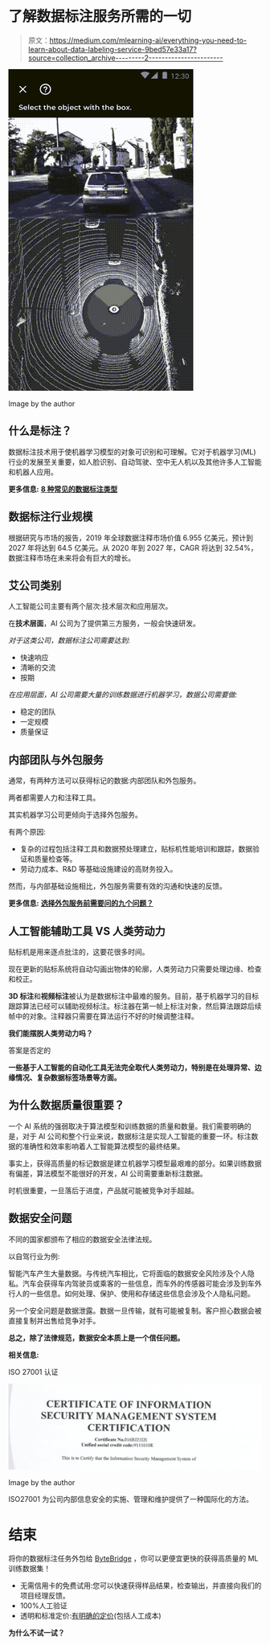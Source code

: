# 了解数据标注服务所需的一切

> 原文：<https://medium.com/mlearning-ai/everything-you-need-to-learn-about-data-labeling-service-9bed57e33a17?source=collection_archive---------2----------------------->

![](img/6ce6693e710b9d87f6c5df203dca9cf6.png)

Image by the author

## **什么是标注？**

数据标注技术用于使机器学习模型的对象可识别和可理解。它对于机器学习(ML)行业的发展至关重要，如人脸识别、自动驾驶、空中无人机以及其他许多人工智能和机器人应用。

**更多信息:** [**8 种常见的数据标注类型**](https://tinyurl.com/u7u4me)

## **数据标注行业规模**

根据研究与市场的报告，2019 年全球数据注释市场价值 6.955 亿美元，预计到 2027 年将达到 64.5 亿美元。从 2020 年到 2027 年，CAGR 将达到 32.54%，数据注释市场在未来将会有巨大的增长。

## **艾公司类别**

人工智能公司主要有两个层次:技术层次和应用层次。

在**技术层面**，AI 公司为了提供第三方服务，一般会快速研发。

*对于这类公司，数据标注公司需要达到:*

*   快速响应
*   清晰的交流
*   按期

*在应用层面，AI 公司需要大量的训练数据进行机器学习，数据公司需要做:*

*   稳定的团队
*   一定规模
*   质量保证

## 内部团队与外包服务

通常，有两种方法可以获得标记的数据:内部团队和外包服务。

两者都需要人力和注释工具。

其实机器学习公司更倾向于选择外包服务。

有两个原因:

*   复杂的过程包括注释工具和数据预处理建立，贴标机性能培训和跟踪，数据验证和质量检查等。
*   劳动力成本、R&D 等基础设施建设的高财务投入。

然而，与内部基础设施相比，外包服务需要有效的沟通和快速的反馈。

**更多信息:** [**选择外包服务前需要问的九个问题？**](https://tinyurl.com/u32bv8jk)

## 人工智能辅助工具 VS 人类劳动力

贴标机是用来逐点批注的，这要花很多时间。

现在更新的贴标系统将自动勾画出物体的轮廓，人类劳动力只需要处理边缘、检查和校正。

**3D 标注**和**视频标注**被认为是数据标注中最难的服务。目前，基于机器学习的目标跟踪算法已经可以辅助视频标注。标注器在第一帧上标注对象，然后算法跟踪后续帧中的对象。注释器只需要在算法运行不好的时候调整注释。

**我们能摆脱人类劳动力吗？**

答案是否定的

**一些基于人工智能的自动化工具无法完全取代人类劳动力，特别是在处理异常、边缘情况、复杂数据标签场景等方面。**

## 为什么数据质量很重要？

一个 AI 系统的强弱取决于算法模型和训练数据的质量和数量。我们需要明确的是，对于 AI 公司和整个行业来说，数据标注是实现人工智能的重要一环。标注数据的准确性和效率影响着人工智能算法模型的最终结果。

事实上，获得高质量的标记数据是建立机器学习模型最艰难的部分。如果训练数据有偏差，算法模型不能很好的开发，AI 公司需要重新标注数据。

时机很重要，一旦落后于进度，产品就可能被竞争对手超越。

## 数据安全问题

不同的国家都颁布了相应的数据安全法律法规。

以自驾行业为例:

智能汽车产生大量数据。与传统汽车相比，它将面临的数据安全风险涉及个人隐私。汽车会获得车内驾驶员或乘客的一些信息，而车外的传感器可能会涉及到车外行人的一些信息。如何处理、保护、使用和存储这些信息会涉及个人隐私问题。

另一个安全问题是数据泄露。数据一旦传输，就有可能被复制。客户担心数据会被直接复制并出售给竞争对手。

**总之，除了法律规范，数据安全本质上是一个信任问题。**

**相关信息:**

ISO 27001 认证

![](img/11b21b9cd9e68186763f8742924476ff.png)

Image by the author

ISO27001 为公司内部信息安全的实施、管理和维护提供了一种国际化的方法。

# 结束

将你的数据标注任务外包给 [ByteBridge](https://tinyurl.com/y9pppzse) ，你可以更便宜更快的获得高质量的 ML 训练数据集！

*   无需信用卡的免费试用:您可以快速获得样品结果，检查输出，并直接向我们的项目经理反馈。
*   100%人工验证
*   透明和标准定价:[有明确的定价](https://www.bytebridge.io/#/?module=price)(包括人工成本)

**为什么不试一试？**